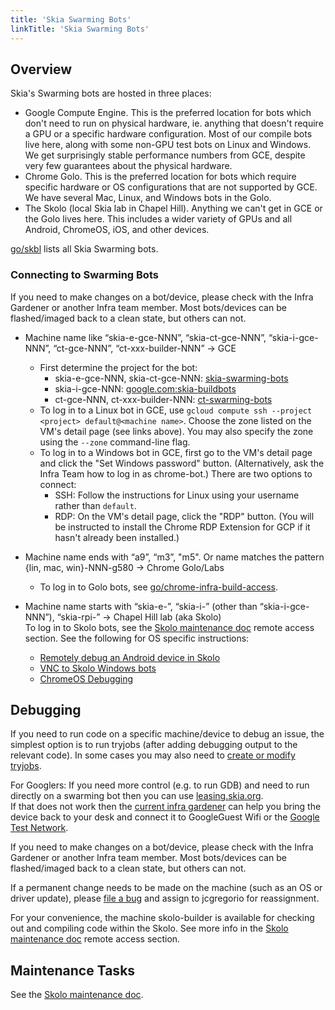 ```yaml
---
title: 'Skia Swarming Bots'
linkTitle: 'Skia Swarming Bots'
---
```


## Overview

Skia's Swarming bots are hosted in three places:

- Google Compute Engine. This is the preferred location for bots which don't
  need to run on physical hardware, ie. anything that doesn't require a GPU or a
  specific hardware configuration. Most of our compile bots live here, along
  with some non-GPU test bots on Linux and Windows. We get surprisingly stable
  performance numbers from GCE, despite very few guarantees about the physical
  hardware.
- Chrome Golo. This is the preferred location for bots which require specific
  hardware or OS configurations that are not supported by GCE. We have several
  Mac, Linux, and Windows bots in the Golo.
- The Skolo (local Skia lab in Chapel Hill). Anything we can't get in GCE or the
  Golo lives here. This includes a wider variety of GPUs and all Android,
  ChromeOS, iOS, and other devices.

[go/skbl](https://goto.google.com/skbl) lists all Skia Swarming bots.

### <a name="connecting-to-swarming-bots">Connecting to Swarming Bots</a>

If you need to make changes on a bot/device, please check with the Infra
Gardener or another Infra team member. Most bots/devices can be flashed/imaged
back to a clean state, but others can not.

- Machine name like “skia-e-gce-NNN”, “skia-ct-gce-NNN”, “skia-i-gce-NNN”,
  “ct-gce-NNN”, “ct-xxx-builder-NNN” -> GCE

  - First determine the project for the bot:
    - skia-e-gce-NNN, skia-ct-gce-NNN:
      [skia-swarming-bots](https://console.cloud.google.com/compute/instances?project=skia-swarming-bots)
    - skia-i-gce-NNN:
      [google.com:skia-buildbots](https://console.cloud.google.com/compute/instances?project=google.com:skia-buildbots)
    - ct-gce-NNN, ct-xxx-builder-NNN:
      [ct-swarming-bots](https://console.cloud.google.com/compute/instances?project=ct-swarming-bots)
  - To log in to a Linux bot in GCE, use
    `gcloud compute ssh --project <project> default@<machine name>`. Choose the
    zone listed on the VM's detail page (see links above). You may also specify
    the zone using the `--zone` command-line flag.
  - To log in to a Windows bot in GCE, first go to the VM's detail page and
    click the "Set Windows password" button. (Alternatively, ask the Infra Team
    how to log in as chrome-bot.) There are two options to connect:
    - SSH: Follow the instructions for Linux using your username rather than
      `default`.
    - RDP: On the VM's detail page, click the "RDP" button. (You will be
      instructed to install the Chrome RDP Extension for GCP if it hasn't
      already been installed.)

- Machine name ends with “a9”, “m3”, "m5". Or name matches the pattern {lin, mac, win}-NNN-g580 ->
  Chrome Golo/Labs

  - To log in to Golo bots, see
    [go/chrome-infra-build-access](https://goto.google.com/chrome-infra-build-access).

- Machine name starts with “skia-e-”, “skia-i-” (other than “skia-i-gce-NNN”),
  “skia-rpi-” -> Chapel Hill lab (aka Skolo)<br/> To log in to Skolo bots, see
  the [Skolo maintenance doc][remote access] remote access section. See the
  following for OS specific instructions:<br/>
  - [Remotely debug an Android device in Skolo][remotely debug android]
  - [VNC to Skolo Windows bots][vnc to skolo windows]
  - [ChromeOS Debugging][chromeos debugging]

## Debugging

If you need to run code on a specific machine/device to debug an issue, the
simplest option is to run tryjobs (after adding debugging output to the relevant
code). In some cases you may also need to
[create or modify tryjobs](../automated_testing#adding-new-jobs).

For Googlers: If you need more control (e.g. to run GDB) and need to run
directly on a swarming bot then you can use
[leasing.skia.org](https://leasing.skia.org).<br/> If that does not work then
the [current infra gardener][current infra gardener] can help you bring the
device back to your desk and connect it to GoogleGuest Wifi or the
[Google Test Network](http://go/gtn-criteria).

If you need to make changes on a bot/device, please check with the Infra
Gardener or another Infra team member. Most bots/devices can be flashed/imaged
back to a clean state, but others can not.

If a permanent change needs to be made on the machine (such as an OS or driver
update), please [file a bug][infra bug] and assign to jcgregorio for
reassignment.

For your convenience, the machine skolo-builder is available for checking out
and compiling code within the Skolo. See more info in the [Skolo maintenance
doc][remote access] remote access section.

[current infra gardener]:
  https://rotations.corp.google.com/rotation/4617277386260480
[remote access]:
  https://docs.google.com/document/d/1zTR1YtrIFBo-fRWgbUgvJNVJ-s_4_sNjTrHIoX2vulo/edit#heading=h.v77cmwbwc5la
[infra bug]:
  https://bugs.chromium.org/p/skia/issues/entry?template=Infrastructure+Bug
[remotely debug android]:
  https://docs.google.com/document/d/1nxn7TobfaLNNfhSTiwstOnjV0jCxYUI1uwW0T_V7BYg/
[vnc to skolo windows]:
  https://docs.google.com/document/d/1zTR1YtrIFBo-fRWgbUgvJNVJ-s_4_sNjTrHIoX2vulo/edit#heading=h.7cqd856ft0s
[chromeos debugging]:
  https://docs.google.com/document/d/1yJ2LLfLzV6pXKjiameid1LHEz1mj71Ob4wySIYxlBdw/edit#heading=h.9arg79l59xrf

## Maintenance Tasks

See the [Skolo maintenance doc][skolo maintenance].

[skolo maintenance]:
  https://docs.google.com/document/d/1zTR1YtrIFBo-fRWgbUgvJNVJ-s_4_sNjTrHIoX2vulo/edit

